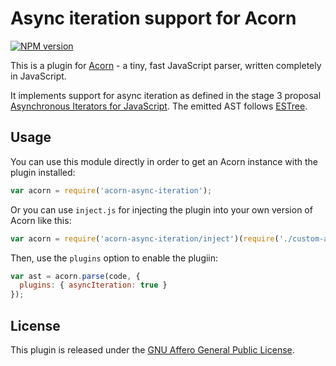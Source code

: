 # Async iteration support for Acorn

[![NPM version](https://img.shields.io/npm/v/acorn-async-iteration.svg)](https://www.npmjs.org/package/acorn-async-iteration)

This is a plugin for [Acorn](http://marijnhaverbeke.nl/acorn/) - a tiny, fast JavaScript parser, written completely in JavaScript.

It implements support for async iteration as defined in the stage 3 proposal [Asynchronous Iterators for JavaScript](https://github.com/tc39/proposal-async-iteration). The emitted AST follows [ESTree](https://github.com/estree/estree/blob/master/experimental/async-iteration.md).

## Usage

You can use this module directly in order to get an Acorn instance with the plugin installed:

```javascript
var acorn = require('acorn-async-iteration');
```

Or you can use `inject.js` for injecting the plugin into your own version of Acorn like this:

```javascript
var acorn = require('acorn-async-iteration/inject')(require('./custom-acorn'));
```

Then, use the `plugins` option to enable the plugiin:

```javascript
var ast = acorn.parse(code, {
  plugins: { asyncIteration: true }
});
```

## License

This plugin is released under the [GNU Affero General Public License](./LICENSE).
